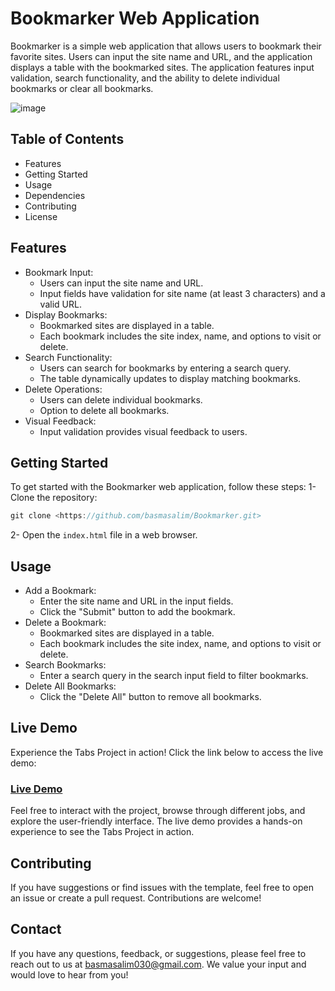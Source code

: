 # Bookmarker Web Application
Bookmarker is a simple web application that allows users to bookmark their favorite sites. Users can input the site name and URL, and the application displays a table with the bookmarked sites. The application features input validation, search functionality, and the ability to delete individual bookmarks or clear all bookmarks.

![image](https://github.com/basmasalim/Bookmarker/assets/125481348/6694359a-c7b2-4bd4-9991-1be1c1367ee7)


## Table of Contents
- Features
- Getting Started
- Usage
- Dependencies
- Contributing
- License

## Features
<ul>
  <li>Bookmark Input:
    <ul>
      <li>Users can input the site name and URL.</li>
      <li>Input fields have validation for site name (at least 3 characters) and a valid URL.</li>
    </ul>
  </li>
  <li>Display Bookmarks:
    <ul>
      <li>Bookmarked sites are displayed in a table.</li>
      <li>Each bookmark includes the site index, name, and options to visit or delete.</li>
    </ul>
  </li>
  <li>Search Functionality:
    <ul>
      <li>Users can search for bookmarks by entering a search query.</li>
      <li>The table dynamically updates to display matching bookmarks.</li>
    </ul>
  </li>
  <li>Delete Operations:
    <ul>
      <li>Users can delete individual bookmarks.</li>
      <li>Option to delete all bookmarks.</li>
    </ul>
  </li>
  <li>Visual Feedback:
    <ul>
      <li>Input validation provides visual feedback to users.</li>
    </ul>
  </li>
</ul>

## Getting Started
To get started with the Bookmarker web application, follow these steps:
1- Clone the repository:
```js
git clone <https://github.com/basmasalim/Bookmarker.git>
```
2- Open the `index.html` file in a web browser.

## Usage
<ul>
  <li>Add a Bookmark:
    <ul>
      <li>Enter the site name and URL in the input fields.</li>
      <li>Click the "Submit" button to add the bookmark.</li>
    </ul>
  </li>
  <li>Delete a Bookmark:
    <ul>
      <li>Bookmarked sites are displayed in a table.</li>
      <li>Each bookmark includes the site index, name, and options to visit or delete.</li>
    </ul>
  </li>
  <li>Search Bookmarks:
    <ul>
      <li>Enter a search query in the search input field to filter bookmarks.</li>
    </ul>
  </li>
  <li>Delete All Bookmarks:
    <ul>
      <li>Click the "Delete All" button to remove all bookmarks.</li>
    </ul>
  </li>
</ul>

## Live Demo

Experience the Tabs Project in action! Click the link below to access the live demo:

### [Live Demo](https://basmasalim.github.io/Bookmarker/)

Feel free to interact with the project, browse through different jobs, and explore the user-friendly interface. The live demo provides a hands-on experience to see the Tabs Project in action.

## Contributing
If you have suggestions or find issues with the template, feel free to open an issue or create a pull request. Contributions are welcome!

## Contact
If you have any questions, feedback, or suggestions, please feel free to reach out to us at [basmasalim030@gmail.com](mailto:basmasalim030@gmail.com). We value your input and would love to hear from you!
